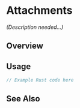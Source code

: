 # Attachments

*(Description needed...)*

## Overview

## Usage

```rust
// Example Rust code here
```

## See Also

